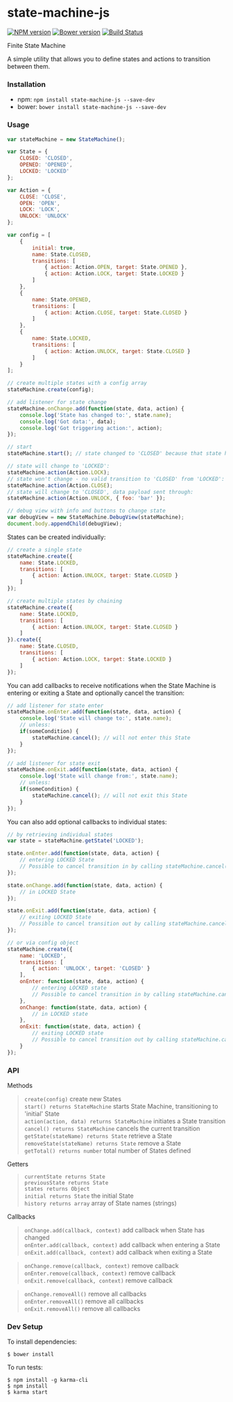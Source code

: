 # state-machine-js

[![NPM version](https://badge.fury.io/js/state-machine-js.svg)](http://badge.fury.io/js/state-machine-js) [![Bower version](https://badge.fury.io/bo/state-machine-js.svg)](http://badge.fury.io/bo/state-machine-js) [![Build Status](https://secure.travis-ci.org/ianmcgregor/state-machine-js.png)](https://travis-ci.org/ianmcgregor/state-machine-js)

Finite State Machine

A simple utility that allows you to define states and actions to transition between them.

### Installation

* npm: ```npm install state-machine-js --save-dev```
* bower: ```bower install state-machine-js --save-dev```

### Usage

```javascript
var stateMachine = new StateMachine();

var State = {
    CLOSED: 'CLOSED',
    OPENED: 'OPENED',
    LOCKED: 'LOCKED'
};

var Action = {
    CLOSE: 'CLOSE',
    OPEN: 'OPEN',
    LOCK: 'LOCK',
    UNLOCK: 'UNLOCK'
};

var config = [
    {
        initial: true,
        name: State.CLOSED,
        transitions: [
            { action: Action.OPEN, target: State.OPENED },
            { action: Action.LOCK, target: State.LOCKED }
        ]
    },
    {
        name: State.OPENED,
        transitions: [
            { action: Action.CLOSE, target: State.CLOSED }
        ]
    },
    {
        name: State.LOCKED,
        transitions: [
            { action: Action.UNLOCK, target: State.CLOSED }
        ]
    }
];

// create multiple states with a config array
stateMachine.create(config);

// add listener for state change
stateMachine.onChange.add(function(state, data, action) {
    console.log('State has changed to:', state.name);
    console.log('Got data:', data);
    console.log('Got triggering action:', action);
});

// start
stateMachine.start(); // state changed to 'CLOSED' because that state has 'initial' flag

// state will change to 'LOCKED':
stateMachine.action(Action.LOCK);
// state won't change - no valid transition to 'CLOSED' from 'LOCKED':
stateMachine.action(Action.CLOSE);
// state will change to 'CLOSED', data payload sent through:
stateMachine.action(Action.UNLOCK, { foo: 'bar' });

// debug view with info and buttons to change state
var debugView = new StateMachine.DebugView(stateMachine);
document.body.appendChild(debugView);

```

States can be created individually:

```javascript
// create a single state
stateMachine.create({
    name: State.LOCKED,
    transitions: [
        { action: Action.UNLOCK, target: State.CLOSED }
    ]
});

// create multiple states by chaining
stateMachine.create({
    name: State.LOCKED,
    transitions: [
        { action: Action.UNLOCK, target: State.CLOSED }
    ]
}).create({
    name: State.CLOSED,
    transitions: [
        { action: Action.LOCK, target: State.LOCKED }
    ]
});
```

You can add callbacks to receive notifications when the State Machine is entering or exiting a State and optionally cancel the transition:

```javascript
// add listener for state enter
stateMachine.onEnter.add(function(state, data, action) {
    console.log('State will change to:', state.name);
    // unless:
    if(someCondition) {
        stateMachine.cancel(); // will not enter this State
    }
});

// add listener for state exit
stateMachine.onExit.add(function(state, data, action) {
    console.log('State will change from:', state.name);
    // unless:
    if(someCondition) {
        stateMachine.cancel(); // will not exit this State
    }
});
```

You can also add optional callbacks to individual states:

```javascript
// by retrieving individual states
var state = stateMachine.getState('LOCKED');

state.onEnter.add(function(state, data, action) {
    // entering LOCKED State
    // Possible to cancel transition in by calling stateMachine.cancel()
});

state.onChange.add(function(state, data, action) {
    // in LOCKED State
});

state.onExit.add(function(state, data, action) {
    // exiting LOCKED State
    // Possible to cancel transition out by calling stateMachine.cancel()
});

// or via config object
stateMachine.create({
	name: 'LOCKED',
	transitions: [
		{ action: 'UNLOCK', target: 'CLOSED' }
	],
	onEnter: function(state, data, action) {
		// entering LOCKED state
		// Possible to cancel transition in by calling stateMachine.cancel()
	},
	onChange: function(state, data, action) {
		// in LOCKED state
	},
	onExit: function(state, data, action) {
		// exiting LOCKED state
		// Possible to cancel transition out by calling stateMachine.cancel()
	}
});
```

### API

Methods

>`create(config)` create new States  
`start() returns StateMachine` starts State Machine, transitioning to 'initial' State  
`action(action, data) returns StateMachine` initiates a State transition  
`cancel() returns StateMachine` cancels the current transition  
`getState(stateName) returns State` retrieve a State  
`removeState(stateName) returns State` remove a State  
`getTotal() returns number` total number of States defined  

Getters

>`currentState returns State`  
`previousState returns State`  
`states returns Object`  
`initial returns State` the initial State  
`history returns array` array of State names (strings)  

Callbacks

>`onChange.add(callback, context)` add callback when State has changed  
`onEnter.add(callback, context)` add callback when entering a State  
`onExit.add(callback, context)` add callback when exiting a State  

>`onChange.remove(callback, context)` remove callback  
`onEnter.remove(callback, context)` remove callback  
`onExit.remove(callback, context)` remove callback  

>`onChange.removeAll()` remove all callbacks  
`onEnter.removeAll()` remove all callbacks  
`onExit.removeAll()` remove all callbacks  


### Dev Setup

To install dependencies:

```
$ bower install
```

To run tests:

```
$ npm install -g karma-cli
$ npm install
$ karma start
```
